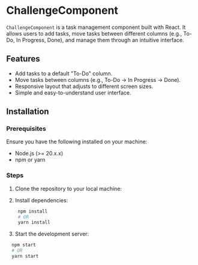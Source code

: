 # ChallengeComponent

`ChallengeComponent` is a task management component built with React. It allows users to add tasks, move tasks between different columns (e.g., To-Do, In Progress, Done), and manage them through an intuitive interface.

## Features
- Add tasks to a default "To-Do" column.
- Move tasks between columns (e.g., To-Do → In Progress → Done).
- Responsive layout that adjusts to different screen sizes.
- Simple and easy-to-understand user interface.

## Installation

### Prerequisites
Ensure you have the following installed on your machine:
- Node.js (>= 20.x.x)
- npm or yarn

### Steps

1. Clone the repository to your local machine:

2. Install dependencies:

   ```bash
    npm install
    # OR
    yarn install

3. Start the development server:
  ```bash
    npm start
    # OR
    yarn start
